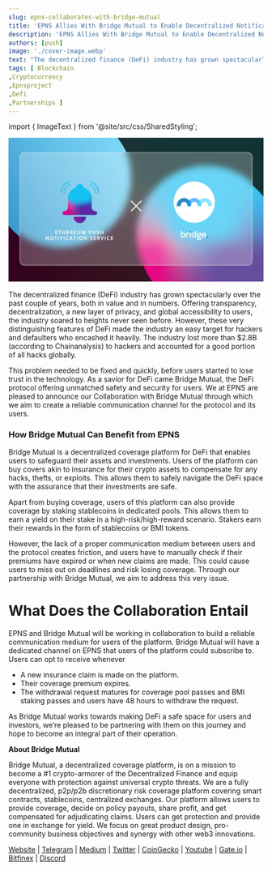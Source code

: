 ```yaml
---
slug: epns-collaborates-with-bridge-mutual
title: 'EPNS Allies With Bridge Mutual to Enable Decentralized Notifications for Users'
description: 'EPNS Allies With Bridge Mutual to Enable Decentralized Notifications for Users'
authors: [push]
image: './cover-image.webp'
text: "The decentralized finance (DeFi) industry has grown spectacularly over the past couple of years, both in value and in numbers. Offering transparency, decentralization, a new layer of privacy, and global accessibility to users, the industry soared to heights never seen before. "
tags: [ Blockchain
,Cryptocurrency
,Epnsproject
,Defi
,Partnerships ]
---
```


import { ImageText } from '@site/src/css/SharedStyling';

![Cover image of EPNS Allies With Bridge Mutual to Enable Decentralized Notifications for Users](./cover-image.webp)

<!--truncate-->

The decentralized finance (DeFi) industry has grown spectacularly over the past couple of years, both in value and in numbers. Offering transparency, decentralization, a new layer of privacy, and global accessibility to users, the industry soared to heights never seen before. However, these very distinguishing features of DeFi made the industry an easy target for hackers and defaulters who encashed it heavily. The industry lost more than $2.8B (according to Chainanalysis) to hackers and accounted for a good portion of all hacks globally.

This problem needed to be fixed and quickly, before users started to lose trust in the technology. As a savior for DeFi came Bridge Mutual, the DeFi protocol offering unmatched safety and security for users. We at EPNS are pleased to announce our Collaboration with Bridge Mutual through which we aim to create a reliable communication channel for the protocol and its users.

### How Bridge Mutual Can Benefit from EPNS

Bridge Mutual is a decentralized coverage platform for DeFi that enables users to safeguard their assets and investments. Users of the platform can buy covers akin to insurance for their crypto assets to compensate for any hacks, thefts, or exploits. This allows them to safely navigate the DeFi space with the assurance that their investments are safe.

Apart from buying coverage, users of this platform can also provide coverage by staking stablecoins in dedicated pools. This allows them to earn a yield on their stake in a high-risk/high-reward scenario. Stakers earn their rewards in the form of stablecoins or BMI tokens.

However, the lack of a proper communication medium between users and the protocol creates friction, and users have to manually check if their premiums have expired or when new claims are made. This could cause users to miss out on deadlines and risk losing coverage. Through our partnership with Bridge Mutual, we aim to address this very issue.

# What Does the Collaboration Entail

EPNS and Bridge Mutual will be working in collaboration to build a reliable communication medium for users of the platform. Bridge Mutual will have a dedicated channel on EPNS that users of the platform could subscribe to. Users can opt to receive whenever

- A new insurance claim is made on the platform.
- Their coverage premium expires.
- The withdrawal request matures for coverage pool passes and BMI staking passes and users have 48 hours to withdraw the request.

As Bridge Mutual works towards making DeFi a safe space for users and investors, we’re pleased to be partnering with them on this journey and hope to become an integral part of their operation.

**About Bridge Mutual**

Bridge Mutual, a decentralized coverage platform, is on a mission to become a #1 crypto-armorer of the Decentralized Finance and equip everyone with protection against universal crypto threats. We are a fully decentralized, p2p/p2b discretionary risk coverage platform covering smart contracts, stablecoins, centralized exchanges. Our platform allows users to provide coverage, decide on policy payouts, share profit, and get compensated for adjudicating claims. Users can get protection and provide one in exchange for yield. We focus on great product design, pro-community business objectives and synergy with other web3 innovations.

[Website](https://www.bridgemutual.io/) | [Telegram](https://t.me/bridge_mutual) | [Medium](https://bridgemutual.medium.com/) | [Twitter](https://twitter.com/bridge_mutual) | [CoinGecko](https://www.coingecko.com/en/coins/bridge-mutual) | [Youtube](https://www.youtube.com/c/BridgeMutual) | [Gate.io](https://www.gate.io/en/trade/BMI_USDT) | [Bitfinex](https://trading.bitfinex.com/t/BMI:USD) | [Discord](https://discord.com/invite/bmi)
